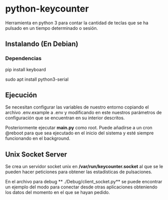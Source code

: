 # python-keycounter

Herramienta en python 3 para contar la cantidad de teclas que se ha pulsado en un tiempo determinado o sesión.

## Instalando (En Debian)

### Dependencias

pip install keyboard

sudo apt install python3-serial

## Ejecución

Se necesitan configurar las variables de nuestro entorno copiando el archivo
.env.example a .env y modificando en este nuestros parámetros de configuración
que se encuentran en su interior descritos.

Posteriormente ejecutar **main.py** como root. Puede añadirse a un cron @reboot
para que sea ejecutado en el inicio del sistema y esté siempre funcionando en
el background.

## Unix Socket Server

Se crea un servidor socket unix en **/var/run/keycounter.socket** al que se le 
pueden hacer peticiones para obtener las estadísticas de pulsaciones.

En el archivo para debug ** ./Debug/client_socket.py** se puede encontrar un 
ejemplo del modo para conectar desde otras aplicaciones obteniendo los datos
del momento en el que se hayan pedido.